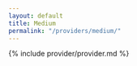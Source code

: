 ```yaml
---
layout: default
title: Medium
permalink: "/providers/medium/"
---
```


{% include provider/provider.md %}
